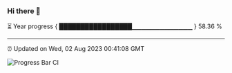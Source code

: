### Hi there 👋

⏳ Year progress { █████████████████▁▁▁▁▁▁▁▁▁▁▁▁▁ } 58.36 %

---

⏰ Updated on Wed, 02 Aug 2023 00:41:08 GMT

![Progress Bar CI](https://github.com/Shyam-Makwana/GitHub-Actions-Demo/workflows/Progress%20Bar%20CI/badge.svg)
